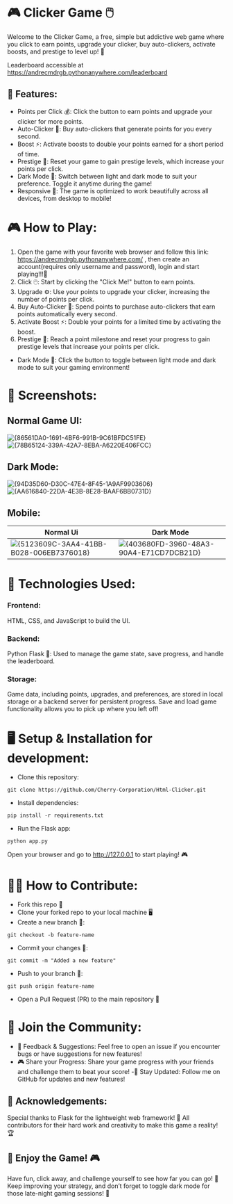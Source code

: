 # 🎮 Clicker Game 🖱️
Welcome to the Clicker Game, a free, simple but addictive web game where you click to earn points, upgrade your clicker, buy auto-clickers, activate boosts, and prestige to level up! 🌟

Leaderboard accessible at https://andrecmdrgb.pythonanywhere.com/leaderboard

## 🚀 Features:
- Points per Click 💰: Click the button to earn points and upgrade your clicker for more points.
- Auto-Clicker 🤖: Buy auto-clickers that generate points for you every second.
- Boost ⚡: Activate boosts to double your points earned for a short period of time.
- Prestige 🏅: Reset your game to gain prestige levels, which increase your points per click.
- Dark Mode 🌙: Switch between light and dark mode to suit your preference. Toggle it anytime during the game!
- Responsive 📱: The game is optimized to work beautifully across all devices, from desktop to mobile!

# 🎮 How to Play:
1. Open the game with your favorite web browser and follow this link: https://andrecmdrgb.pythonanywhere.com/ , then create an account(requires only username and password), login and start playing!!!🚀
2. Click 🖱️: Start by clicking the "Click Me!" button to earn points.
3. Upgrade ⚙️: Use your points to upgrade your clicker, increasing the number of points per click.
4. Buy Auto-Clicker 🤖: Spend points to purchase auto-clickers that earn points automatically every second.
5. Activate Boost ⚡: Double your points for a limited time by activating the boost.
6. Prestige 🏅: Reach a point milestone and reset your progress to gain prestige levels that increase your points per click.
- Dark Mode 🌙: Click the button to toggle between light mode and dark mode to suit your gaming environment!

# 📸 Screenshots:
## Normal Game UI:
![{86561DA0-1691-4BF6-991B-9C61BFDC51FE}](https://github.com/user-attachments/assets/d41e7e9e-2217-4efc-bcc6-e91d7a8fd0d6)
![{78B65124-339A-42A7-8EBA-A6220E406FCC}](https://github.com/user-attachments/assets/c32a697b-cb01-4640-b831-ce32e0cdc8af)

## Dark Mode:
![{94D35D60-D30C-47E4-8F45-1A9AF9903606}](https://github.com/user-attachments/assets/2f32de6b-0f6c-49c9-bcfb-a622936228d6)
![{AA616840-22DA-4E3B-8E28-BAAF6BB0731D}](https://github.com/user-attachments/assets/8a304f45-9e44-411f-9f54-71c2479f0c9f)

## Mobile:
| Normal Ui | Dark Mode |
|-----------|-----------|
| ![{5123609C-3AA4-41BB-B028-006EB7376018}](https://github.com/user-attachments/assets/c99f7390-4989-4fb5-9fda-2ea96c38d89d) | ![{403680FD-3960-48A3-90A4-E71CD7DCB21D}](https://github.com/user-attachments/assets/a99d1d56-a121-439d-91eb-6bdd33a65139) |



# 🔧 Technologies Used:
### Frontend:

HTML, CSS, and JavaScript to build the UI.
### Backend:

Python Flask 🐍: Used to manage the game state, save progress, and handle the leaderboard.
### Storage:

Game data, including points, upgrades, and preferences, are stored in local storage or a backend server for persistent progress.
Save and load game functionality allows you to pick up where you left off!


# 🖥️ Setup & Installation for development:
- Clone this repository:
```
git clone https://github.com/Cherry-Corporation/Html-Clicker.git
```
- Install dependencies:
```
pip install -r requirements.txt
```
- Run the Flask app:
```
python app.py
```
Open your browser and go to http://127.0.0.1 to start playing! 🎮

# 🧑‍💻 How to Contribute:
- Fork this repo 🍴
- Clone your forked repo to your local machine 🖥️
- Create a new branch 🌱:
```
git checkout -b feature-name
```
- Commit your changes 🚀:
```
git commit -m "Added a new feature"
```
- Push to your branch 🔼:
```
git push origin feature-name
```
- Open a Pull Request (PR) to the main repository 🔄

# 👥 Join the Community:
- 💬 Feedback & Suggestions: Feel free to open an issue if you encounter bugs or have suggestions for new features!
- 🎮 Share your Progress: Share your game progress with your friends and challenge them to beat your score!
-🚀 Stay Updated: Follow me on GitHub for updates and new features!


## 🤝 Acknowledgements:
Special thanks to Flask for the lightweight web framework! 🎉
All contributors for their hard work and creativity to make this game a reality! 🏆
## 🎉 Enjoy the Game! 🎮
Have fun, click away, and challenge yourself to see how far you can go! 🚀 Keep improving your strategy, and don’t forget to toggle dark mode for those late-night gaming sessions! 🌙


